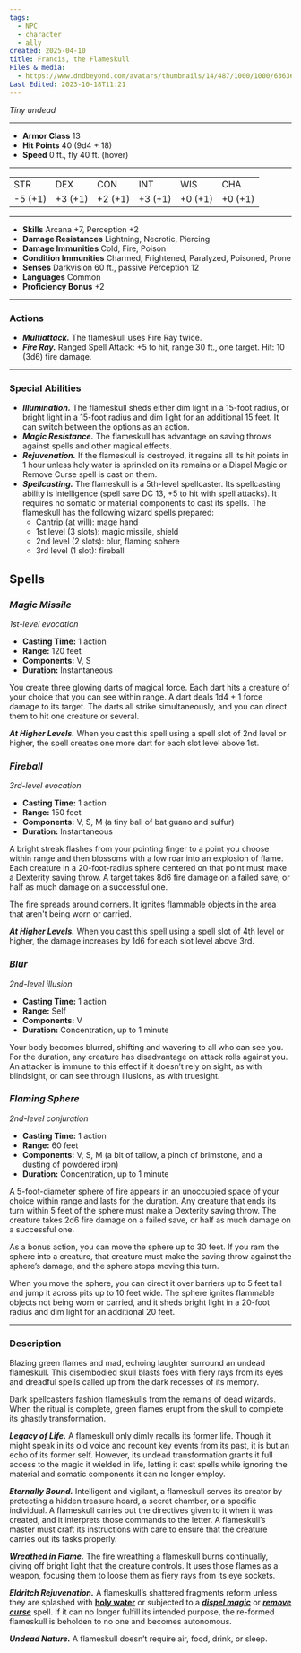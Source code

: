 ```yaml
---
tags:
  - NPC
  - character
  - ally
created: 2025-04-10
title: Francis, the Flameskull
Files & media:
  - https://www.dndbeyond.com/avatars/thumbnails/14/487/1000/1000/636364325235118776.png
Last Edited: 2023-10-18T11:21
---
```


_Tiny undead_

---

- **Armor Class** 13
- **Hit Points** 40 (9d4 + 18)
- **Speed** 0 ft., fly 40 ft. (hover)

---

|   |   |   |   |   |   |
|---|---|---|---|---|---|
|STR|DEX|CON|INT|WIS|CHA|
|-5 (+1)|+3 (+1)|+2 (+1)|+3 (+1)|+0 (+1)|+0 (+1)|

---

- **Skills** Arcana +7, Perception +2
- **Damage Resistances** Lightning, Necrotic, Piercing
- **Damage Immunities** Cold, Fire, Poison
- **Condition Immunities** Charmed, Frightened, Paralyzed, Poisoned, Prone
- **Senses** Darkvision 60 ft., passive Perception 12
- **Languages** Common
- **Proficiency Bonus** +2

---

### Actions

- _**Multiattack.**_ The flameskull uses Fire Ray twice.
- _**Fire Ray.**_ Ranged Spell Attack: +5 to hit, range 30 ft., one target. Hit: 10 (3d6) fire damage.

---

### Special Abilities

- _**Illumination.**_ The flameskull sheds either dim light in a 15-foot radius, or bright light in a 15-foot radius and dim light for an additional 15 feet. It can switch between the options as an action.
- _**Magic Resistance.**_ The flameskull has advantage on saving throws against spells and other magical effects.
- _**Rejuvenation.**_ If the flameskull is destroyed, it regains all its hit points in 1 hour unless holy water is sprinkled on its remains or a Dispel Magic or Remove Curse spell is cast on them.
- _**Spellcasting.**_ The flameskull is a 5th-level spellcaster. Its spellcasting ability is Intelligence (spell save DC 13, +5 to hit with spell attacks). It requires no somatic or material components to cast its spells. The flameskull has the following wizard spells prepared:
    - Cantrip (at will): mage hand
    - 1st level (3 slots): magic missile, shield
    - 2nd level (2 slots): blur, flaming sphere
    - 3rd level (1 slot): fireball

## Spells

### _**Magic Missile**_

_1st-level evocation_

- **Casting Time:** 1 action
- **Range:** 120 feet
- **Components:** V, S
- **Duration:** Instantaneous

You create three glowing darts of magical force. Each dart hits a creature of your choice that you can see within range. A dart deals 1d4 + 1 force damage to its target. The darts all strike simultaneously, and you can direct them to hit one creature or several.

_**At Higher Levels.**_ When you cast this spell using a spell slot of 2nd level or higher, the spell creates one more dart for each slot level above 1st.

### _**Fireball**_

_3rd-level evocation_

- **Casting Time:** 1 action
- **Range:** 150 feet
- **Components:** V, S, M (a tiny ball of bat guano and sulfur)
- **Duration:** Instantaneous

A bright streak flashes from your pointing finger to a point you choose within range and then blossoms with a low roar into an explosion of flame. Each creature in a 20-foot-radius sphere centered on that point must make a Dexterity saving throw. A target takes 8d6 fire damage on a failed save, or half as much damage on a successful one.

The fire spreads around corners. It ignites flammable objects in the area that aren't being worn or carried.

_**At Higher Levels.**_ When you cast this spell using a spell slot of 4th level or higher, the damage increases by 1d6 for each slot level above 3rd.

### _**Blur**_

_2nd-level illusion_

- **Casting Time:** 1 action
- **Range:** Self
- **Components:** V
- **Duration:** Concentration, up to 1 minute

Your body becomes blurred, shifting and wavering to all who can see you. For the duration, any creature has disadvantage on attack rolls against you. An attacker is immune to this effect if it doesn’t rely on sight, as with blindsight, or can see through illusions, as with truesight.

### _**Flaming Sphere**_

_2nd-level conjuration_

- **Casting Time:** 1 action
- **Range:** 60 feet
- **Components:** V, S, M (a bit of tallow, a pinch of brimstone, and a dusting of powdered iron)
- **Duration:** Concentration, up to 1 minute

A 5-foot-diameter sphere of fire appears in an unoccupied space of your choice within range and lasts for the duration. Any creature that ends its turn within 5 feet of the sphere must make a Dexterity saving throw. The creature takes 2d6 fire damage on a failed save, or half as much damage on a successful one.

As a bonus action, you can move the sphere up to 30 feet. If you ram the sphere into a creature, that creature must make the saving throw against the sphere’s damage, and the sphere stops moving this turn.

When you move the sphere, you can direct it over barriers up to 5 feet tall and jump it across pits up to 10 feet wide. The sphere ignites flammable objects not being worn or carried, and it sheds bright light in a 20-foot radius and dim light for an additional 20 feet.

---

### Description

Blazing green flames and mad, echoing laughter surround an undead flameskull. This disembodied skull blasts foes with fiery rays from its eyes and dreadful spells called up from the dark recesses of its memory.

Dark spellcasters fashion flameskulls from the remains of dead wizards. When the ritual is complete, green flames erupt from the skull to complete its ghastly transformation.

_**Legacy of Life.**_ A flameskull only dimly recalls its former life. Though it might speak in its old voice and recount key events from its past, it is but an echo of its former self. However, its undead transformation grants it full access to the magic it wielded in life, letting it cast spells while ignoring the material and somatic components it can no longer employ.

_**Eternally Bound.**_ Intelligent and vigilant, a flameskull serves its creator by protecting a hidden treasure hoard, a secret chamber, or a specific individual. A flameskull carries out the directives given to it when it was created, and it interprets those commands to the letter. A flameskull’s master must craft its instructions with care to ensure that the creature carries out its tasks properly.

_**Wreathed in Flame.**_ The fire wreathing a flameskull burns continually, giving off bright light that the creature controls. It uses those flames as a weapon, focusing them to loose them as fiery rays from its eye sockets.

_**Eldritch Rejuvenation.**_ A flameskull’s shattered fragments reform unless they are splashed with [**holy water**](https://www.dndbeyond.com/equipment/holy-water-flask) or subjected to a [_**dispel magic**_](https://www.dndbeyond.com/spells/dispel-magic) or [_**remove curse**_](https://www.dndbeyond.com/spells/remove-curse) spell. If it can no longer fulfill its intended purpose, the re-formed flameskull is beholden to no one and becomes autonomous.

_**Undead Nature.**_ A flameskull doesn’t require air, food, drink, or sleep.